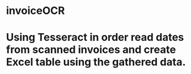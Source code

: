 # invoiceOCR
#
# Using Tesseract in order read dates from scanned invoices and create Excel table using the gathered data.
